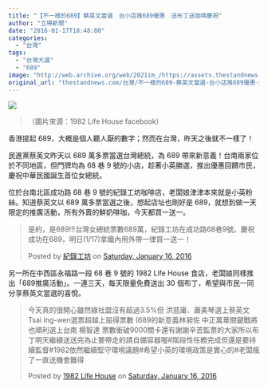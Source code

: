 ```yaml
---
title: "【不一樣的689】蔡英文當選　台小店推689優惠　送布丁送咖啡慶祝"
author: "立場新聞"
date: "2016-01-17T18:48:00"
categories:
  - "台灣"
tags:
  - "台灣大選"
  - "689"
image: "http://web.archive.org/web/2021im_/https://assets.thestandnews.com/media/resized/1200x0/photos/12573806_956884371015277_3338471537456951918_n_6aGiA.jpg"
original_url: "thestandnews.com/台灣/不一樣的689-蔡英文當選-台小店推689優惠-送布丁送咖啡慶祝"
---
```

![](http://web.archive.org/web/2021im_/https://assets.thestandnews.com/media/resized/1200x0/photos/12573806_956884371015277_3338471537456951918_n_6aGiA.jpg)

> （圖片來源：1982 Life House facebook）

香港提起 689，大概是個人聽人厭的數字；然而在台灣，昨天之後就不一樣了！

民進黨蔡英文昨天以 689 萬多票當選台灣總統，為 689 帶來新意義！台南兩家位於不同地區，但門牌均為 68 巷 9 號的小店，趁著小英勝選，推出優惠回饋市民，慶祝中華民國誕生首位女總統。

位於台南北區成功路 68 巷 9 號的紀錄工坊咖啡店，老闆娘津津本來就是小英粉絲。知道蔡英文以 689 萬多票當選之後，想起店址也剛好是 689，就想到做一天限定的推廣活動，所有外賣的鮮奶啡咖，今天都買一送一。

> 是的，是689!!!台灣女總統票數689萬，紀錄工坊在成功路68巷9號。慶祝成功在689，明日(1/17)拿鐵內用外帶一律買一送一！
> 
> Posted by [紀錄工坊](http://web.archive.org/web/20210705234550/https://www.facebook.com/8mm.Cafe/) on [Saturday, January 16, 2016](http://web.archive.org/web/20210705234550/https://www.facebook.com/8mm.Cafe/posts/544390935730387:0)

另一所在中西區永福路一段 68 巷 9 號的 1982 Life House 食店，老闆娘同樣推出「689推廣活動」。一連三天，每天限量免費送出 30 個布丁，希望與市民一同分享蔡英文當選的喜悅。

> 今天真的很開心雖然綠社盟沒有超過3.5%但 洪慈庸、蕭美琴選上蔡英文 Tsai Ing-wen選票超越上屆得票數 (689的新意義林昶佐 中正萬華關鍵戰將也順利選上台南 楊智達 票數衝破9000關卡還有謝謝辛苦監票的大家所以布丁明天繼續送送完為止要帶走的請自備容器喔#階段性任務完成但還是要持續監督#1982依然繼續堅守環境議題#希望小英的環境政策是實心的#老闆瘋了一直送機會難得
> 
> Posted by [1982 Life House](http://web.archive.org/web/20210705234550/https://www.facebook.com/1982lifehouse/) on [Saturday, January 16, 2016](http://web.archive.org/web/20210705234550/https://www.facebook.com/1982lifehouse/posts/956884371015277:0)